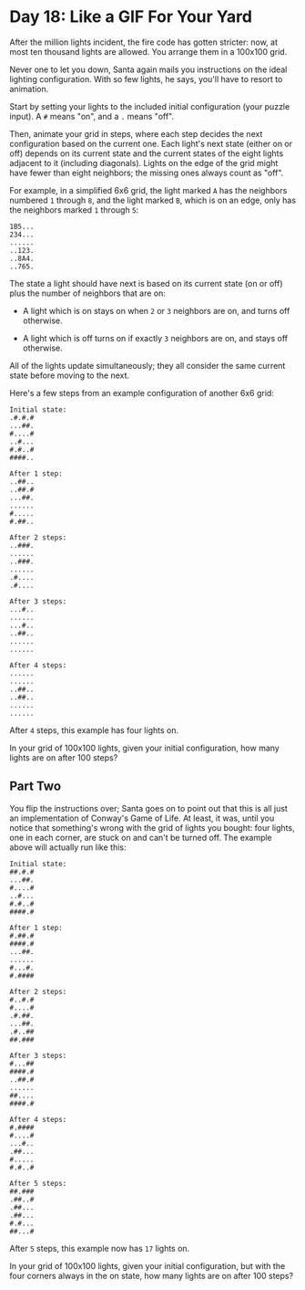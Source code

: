# Day 18: Like a GIF For Your Yard

After the million lights incident, the fire code has gotten stricter: now, at
most ten thousand lights are allowed. You arrange them in a 100x100 grid.

Never one to let you down, Santa again mails you instructions on the ideal
lighting configuration. With so few lights, he says, you'll have to resort to
animation.

Start by setting your lights to the included initial configuration (your puzzle
input). A `#` means "on", and a `.` means "off".

Then, animate your grid in steps, where each step decides the next configuration
based on the current one. Each light's next state (either on or off) depends on
its current state and the current states of the eight lights adjacent to it
(including diagonals). Lights on the edge of the grid might have fewer than
eight neighbors; the missing ones always count as "off".

For example, in a simplified 6x6 grid, the light marked `A` has the neighbors
numbered `1` through `8`, and the light marked `B`, which is on an edge, only
has the neighbors marked `1` through `5`:

```
1B5...
234...
......
..123.
..8A4.
..765.
```

The state a light should have next is based on its current state (on or off)
plus the number of neighbors that are on:

- A light which is on stays on when `2` or `3` neighbors are on, and turns off
  otherwise.

- A light which is off turns on if exactly `3` neighbors are on, and stays off
  otherwise.

All of the lights update simultaneously; they all consider the same current
state before moving to the next.

Here's a few steps from an example configuration of another 6x6 grid:

```
Initial state:
.#.#.#
...##.
#....#
..#...
#.#..#
####..

After 1 step:
..##..
..##.#
...##.
......
#.....
#.##..

After 2 steps:
..###.
......
..###.
......
.#....
.#....

After 3 steps:
...#..
......
...#..
..##..
......
......

After 4 steps:
......
......
..##..
..##..
......
......
```

After `4` steps, this example has four lights on.

In your grid of 100x100 lights, given your initial configuration, how many
lights are on after 100 steps?

## Part Two

You flip the instructions over; Santa goes on to point out that this is all just
an implementation of Conway's Game of Life. At least, it was, until you notice
that something's wrong with the grid of lights you bought: four lights, one in
each corner, are stuck on and can't be turned off. The example above will
actually run like this:

```
Initial state:
##.#.#
...##.
#....#
..#...
#.#..#
####.#

After 1 step:
#.##.#
####.#
...##.
......
#...#.
#.####

After 2 steps:
#..#.#
#....#
.#.##.
...##.
.#..##
##.###

After 3 steps:
#...##
####.#
..##.#
......
##....
####.#

After 4 steps:
#.####
#....#
...#..
.##...
#.....
#.#..#

After 5 steps:
##.###
.##..#
.##...
.##...
#.#...
##...#
```

After `5` steps, this example now has `17` lights on.

In your grid of 100x100 lights, given your initial configuration, but with the
four corners always in the on state, how many lights are on after 100 steps?
